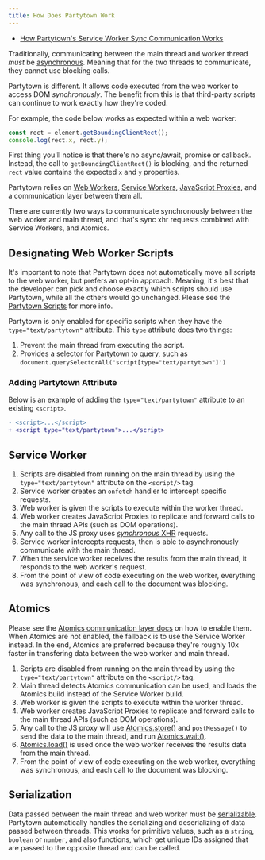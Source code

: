 ```yaml
---
title: How Does Partytown Work
---
```


- [How Partytown's Service Worker Sync Communication Works](https://dev.to/adamdbradley/how-partytown-s-sync-communication-works-4244)

Traditionally, communicating between the main thread and worker thread _must_ be [asynchronous](https://developer.mozilla.org/en-US/docs/Learn/JavaScript/Asynchronous/Concepts). Meaning that for the two threads to communicate, they cannot use blocking calls.

Partytown is different. It allows code executed from the web worker to access DOM _synchronously_. The benefit from this is that third-party scripts can continue to work exactly how they're coded.

For example, the code below works as expected within a web worker:

```javascript
const rect = element.getBoundingClientRect();
console.log(rect.x, rect.y);
```

First thing you'll notice is that there's no async/await, promise or callback. Instead, the call to `getBoundingClientRect()` is blocking, and the returned `rect` value contains the expected `x` and `y` properties.

Partytown relies on [Web Workers](https://developer.mozilla.org/en-US/docs/Web/API/Web_Workers_API), [Service Workers](https://developer.mozilla.org/en-US/docs/Web/API/Service_Worker_API), [JavaScript Proxies](https://developer.mozilla.org/en-US/docs/Web/JavaScript/Reference/Global_Objects/Proxy), and a communication layer between them all.

There are currently two ways to communicate synchronously between the web worker and main thread, and that's sync xhr requests combined with Service Workers, and Atomics.

## Designating Web Worker Scripts

It's important to note that Partytown does not automatically move all scripts to the web worker, but prefers an opt-in approach. Meaning, it's best that the developer can pick and choose exactly which scripts should use Partytown, while all the others would go unchanged. Please see the [Partytown Scripts](/partytown-scripts) for more info.

Partytown is only enabled for specific scripts when they have the `type="text/partytown"` attribute. This `type` attribute does two things:

1. Prevent the main thread from executing the script.
2. Provides a selector for Partytown to query, such as `document.querySelectorAll('script[type="text/partytown"]')`

### Adding Partytown Attribute

Below is an example of adding the `type="text/partytown"` attribute to an existing `<script>`.

```diff
- <script>...</script>
+ <script type="text/partytown">...</script>
```

## Service Worker

1. Scripts are disabled from running on the main thread by using the `type="text/partytown"` attribute on the `<script/>` tag.
1. Service worker creates an `onfetch` handler to intercept specific requests.
1. Web worker is given the scripts to execute within the worker thread.
1. Web worker creates JavaScript Proxies to replicate and forward calls to the main thread APIs (such as DOM operations).
1. Any call to the JS proxy uses [_synchronous_ XHR](https://developer.mozilla.org/en-US/docs/Web/API/XMLHttpRequest/Synchronous_and_Asynchronous_Requests#example_http_synchronous_request) requests.
1. Service worker intercepts requests, then is able to asynchronously communicate with the main thread.
1. When the service worker receives the results from the main thread, it responds to the web worker's request.
1. From the point of view of code executing on the web worker, everything was synchronous, and each call to the document was blocking.

## Atomics

Please see the [Atomics communication layer docs](/atomics) on how to enable them. When Atomics are not enabled, the fallback is to use the Service Worker instead. In the end, Atomics are preferred because they're roughly 10x faster in transfering data between the web worker and main thread.

1. Scripts are disabled from running on the main thread by using the `type="text/partytown"` attribute on the `<script/>` tag.
1. Main thread detects Atomics communication can be used, and loads the Atomics build instead of the Service Worker build.
1. Web worker is given the scripts to execute within the worker thread.
1. Web worker creates JavaScript Proxies to replicate and forward calls to the main thread APIs (such as DOM operations).
1. Any call to the JS proxy will use [Atomics.store()](https://developer.mozilla.org/en-US/docs/Web/JavaScript/Reference/Global_Objects/Atomics/store) and `postMessage()` to send the data to the main thread, and run [Atomics.wait()](https://developer.mozilla.org/en-US/docs/Web/JavaScript/Reference/Global_Objects/Atomics/wait).
1. [Atomics.load()](https://developer.mozilla.org/en-US/docs/Web/JavaScript/Reference/Global_Objects/Atomics/load) is used once the web worker receives the results data from the main thread.
1. From the point of view of code executing on the web worker, everything was synchronous, and each call to the document was blocking.

## Serialization

Data passed between the main thread and web worker must be [serializable](https://en.wikipedia.org/wiki/Serialization). Partytown automatically handles the serializing and deserializing of data passed between threads. This works for primitive values, such as a `string`, `boolean` or `number`, and also functions, which get unique IDs assigned that are passed to the opposite thread and can be called.
